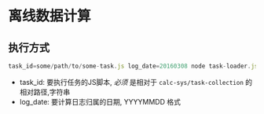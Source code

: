 
# 离线数据计算

## 执行方式

``` javascript
task_id=some/path/to/some-task.js log_date=20160308 node task-loader.js
```

* task_id: 要执行任务的JS脚本, *必须* 是相对于 `calc-sys/task-collection` 的相对路径,字符串
* log_date: 要计算日志归属的日期, YYYYMMDD 格式



